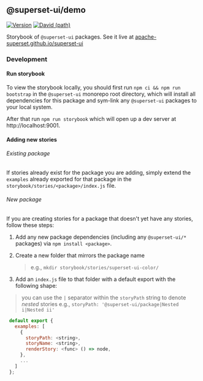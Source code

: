 ## @superset-ui/demo

[![Version](https://img.shields.io/npm/v/@superset-ui/demo.svg?style=flat)](https://www.npmjs.com/package/@superset-ui/demo)
[![David (path)](https://img.shields.io/david/apache-superset/superset-ui.svg?path=packages%2Fsuperset-ui-demo&style=flat-square)](https://david-dm.org/apache-superset/superset-ui?path=packages/superset-ui-demo)

Storybook of `@superset-ui` packages. See it live at
[apache-superset.github.io/superset-ui](https://apache-superset.github.io/superset-ui)

### Development

#### Run storybook

To view the storybook locally, you should first run `npm ci && npm run bootstrap` in the
`@superset-ui` monorepo root directory, which will install all dependencies for this package and
sym-link any `@superset-ui` packages to your local system.

After that run `npm run storybook` which will open up a dev server at http://localhost:9001.

#### Adding new stories

###### Existing package

If stories already exist for the package you are adding, simply extend the `examples` already
exported for that package in the `storybook/stories/<package>/index.js` file.

###### New package

If you are creating stories for a package that doesn't yet have any stories, follow these steps:

1. Add any new package dependencies (including any `@superset-ui/*` packages) via
   `npm install <package>`.

2. Create a new folder that mirrors the package name

   > e.g., `mkdir storybook/stories/superset-ui-color/`

3. Add an `index.js` file to that folder with a default export with the following shape:

> you can use the `|` separator within the `storyPath` string to denote _nested_ stories e.g.,
> `storyPath: '@superset-ui/package|Nested i|Nested ii'`

```javascript
 default export {
   examples: [
     {
       storyPath: <string>,
       storyName: <string>,
       renderStory: <func> () => node,
     },
     ...
   ]
 };
```
